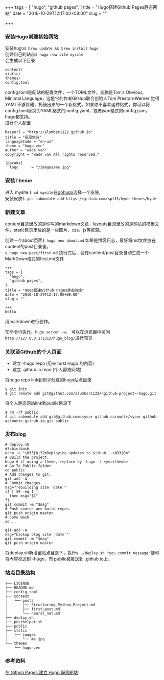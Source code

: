 +++
tags = [
  "hugo",
  "github pages",
]
title = "Hugo搭建Github Pages静态网站"
date = "2016-10-29T12:17:00+08:00"
slug = ""

+++
### 安装Hugo创建初始网站
安装hugo`$ brew update && brew install hugo`   
创建自己的站点`$ hugo new site mysite`   
会生成以下目录
```
content/
static/
themes/
config.toml
```
config.toml是网站的配置文件，一个TOML文件，全称是Tom’s Obvious, Minimal Language，这是它的作者GitHub联合创始人Tom Preston-Werner 觉得YAML不够优雅，捣鼓出来的一个新格式。如果你不喜欢这种格式，你可以将config.toml替换为YAML格式的config.yaml，或者json格式的config.json。hugo都支持。   
进行个人配置
```
baseurl = "http://slumber1122.github.io"
title = "長風無時"
languageCode = "en-us"
theme = "hugo-zen"
author = "wade van"
copyright = "wade van All rights reserved."

[params]
  logo      = "/images/me.jpg"
```

### 安装Theme

进入 mysite `$ cd mysite`在[gohugo](http://themes.gohugo.io/)选择一个皮肤,   
安装皮肤`$ git submodule add https://github.com/spf13/hyde themes/hyde`   

### 新建文章

content目录里放的是你写的markdown文章，layouts目录里放的是网站的模板文件，static目录里放的是一些图片、css、js等资源。

创建一个about页面`$ hugo new about.md`
如果是博客日志，最好将md文件放在content的post目录里。   
`$ hugo new post/first.md`
执行完后，会在content/post目录自动生成一个MarkDown格式的first.md文件   
```
+++
tags = [
  "hugo",
  "github pages",
]
title = "Hugo搭建Github Pages静态网站"
date = "2016-10-29T12:17:00+08:00"
slug = ""

+++
hello
```
用markdown进行创作。

在命令行执行，`hugo server -w`， 可以在浏览器中访问` http://127.0.0.1:1313/hugo_blog/`进行预览

### 关联至Github的个人页面
* 建立 <github-project>-hugo repo (用來 host Hugo 的內容)
* 建立 <your-github-account>.github.io repo (个人静态网站)

将hugo repo link到刚才创建的hugo站点目录
```
$ git init
$ git remote add git@githut.com/slumber1122/<github-project>-hugo.git
```
将个人静态网站link到public目录下
```
$ rm -rf public
$ git submodule add git@github.com:<your-github-account>/<your-github-account>.github.io.git public
```

### 发布blog
```
# deploy.sh
#!/bin/bash
echo -e "\033[0;32mDeploying updates to GitHub...\033[0m"
# Build the project.
hugo # if using a theme, replace by `hugo -t <yourtheme>`
# Go To Public folder
cd public
# Add changes to git.
git add -A
# Commit changes.
msg="rebuilding site `date`"
if [ $# -eq 1 ]
  then msg="$1"
fi
git commit -m "$msg"
# Push source and build repos.
git push origin master
# Come Back
cd ..

git add -A
msg="backup blog site `date`"
git commit -m "$msg"
git push origin master
```
将deploy.sh新增至站点目录下，执行`$ ./deploy.sh "you commit message"`便可将內容推送到 <your-github-account>-hugo，而 public被推送到 <your-github-account>.github.io上。

### 站点目录结构
```
├── LICENSE
├── README.md
├── config.toml
├── content
│   └── posts
│       ├── Structuring_Python_Project.md
│       ├── first-post.md
│       └── neural_net.md
├── deploy.sh
├── posthelper.sh
├── public
├── static
│   └── images
│       └── me.jpg
└── themes
    └── hugo-zen
```

### 参考资料
[在 Github Pages 建立 Hugo 靜態網站](http://kaichu.io/2015/07/12/my-first-post/)
